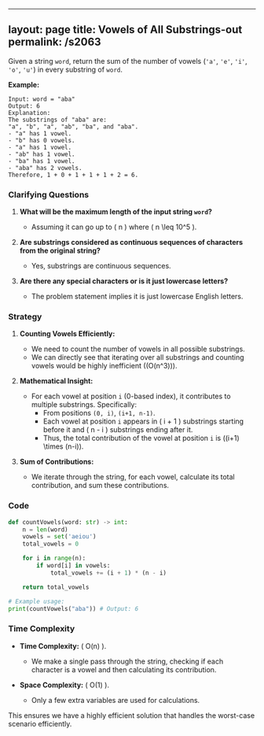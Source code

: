 
---
layout: page
title:  Vowels of All Substrings-out
permalink: /s2063
---

Given a string `word`, return the sum of the number of vowels (`'a'`, `'e'`, `'i'`, `'o'`, `'u'`) in every substring of `word`.

**Example:**
```
Input: word = "aba"
Output: 6
Explanation: 
The substrings of "aba" are:
"a", "b", "a", "ab", "ba", and "aba".
- "a" has 1 vowel.
- "b" has 0 vowels.
- "a" has 1 vowel.
- "ab" has 1 vowel.
- "ba" has 1 vowel.
- "aba" has 2 vowels.
Therefore, 1 + 0 + 1 + 1 + 1 + 2 = 6.
```

### Clarifying Questions
1. **What will be the maximum length of the input string `word`?**
   - Assuming it can go up to \( n \) where \( n \leq 10^5 \).

2. **Are substrings considered as continuous sequences of characters from the original string?**
   - Yes, substrings are continuous sequences.

3. **Are there any special characters or is it just lowercase letters?**
   - The problem statement implies it is just lowercase English letters.

### Strategy

1. **Counting Vowels Efficiently:**
    - We need to count the number of vowels in all possible substrings.
    - We can directly see that iterating over all substrings and counting vowels would be highly inefficient \((O(n^3))\).

2. **Mathematical Insight:**
    - For each vowel at position `i` (0-based index), it contributes to multiple substrings. Specifically:
        - From positions `(0, i)`, `(i+1, n-1)`.
        - Each vowel at position `i` appears in \( i + 1 \) substrings starting before it and \( n - i \) substrings ending after it.
        - Thus, the total contribution of the vowel at position `i` is \((i+1) \times (n-i)\).

3. **Sum of Contributions:**
    - We iterate through the string, for each vowel, calculate its total contribution, and sum these contributions.

### Code

```python
def countVowels(word: str) -> int:
    n = len(word)
    vowels = set('aeiou')
    total_vowels = 0

    for i in range(n):
        if word[i] in vowels:
            total_vowels += (i + 1) * (n - i)

    return total_vowels

# Example usage:
print(countVowels("aba")) # Output: 6
```

### Time Complexity

- **Time Complexity:** \( O(n) \).
  - We make a single pass through the string, checking if each character is a vowel and then calculating its contribution.
  
- **Space Complexity:** \( O(1) \).
  - Only a few extra variables are used for calculations.

This ensures we have a highly efficient solution that handles the worst-case scenario efficiently.